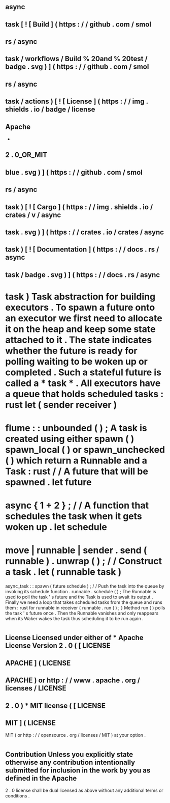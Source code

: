 #
async
-
task
[
!
[
Build
]
(
https
:
/
/
github
.
com
/
smol
-
rs
/
async
-
task
/
workflows
/
Build
%
20and
%
20test
/
badge
.
svg
)
]
(
https
:
/
/
github
.
com
/
smol
-
rs
/
async
-
task
/
actions
)
[
!
[
License
]
(
https
:
/
/
img
.
shields
.
io
/
badge
/
license
-
Apache
-
-
2
.
0_OR_MIT
-
blue
.
svg
)
]
(
https
:
/
/
github
.
com
/
smol
-
rs
/
async
-
task
)
[
!
[
Cargo
]
(
https
:
/
/
img
.
shields
.
io
/
crates
/
v
/
async
-
task
.
svg
)
]
(
https
:
/
/
crates
.
io
/
crates
/
async
-
task
)
[
!
[
Documentation
]
(
https
:
/
/
docs
.
rs
/
async
-
task
/
badge
.
svg
)
]
(
https
:
/
/
docs
.
rs
/
async
-
task
)
Task
abstraction
for
building
executors
.
To
spawn
a
future
onto
an
executor
we
first
need
to
allocate
it
on
the
heap
and
keep
some
state
attached
to
it
.
The
state
indicates
whether
the
future
is
ready
for
polling
waiting
to
be
woken
up
or
completed
.
Such
a
stateful
future
is
called
a
*
task
*
.
All
executors
have
a
queue
that
holds
scheduled
tasks
:
rust
let
(
sender
receiver
)
=
flume
:
:
unbounded
(
)
;
A
task
is
created
using
either
spawn
(
)
spawn_local
(
)
or
spawn_unchecked
(
)
which
return
a
Runnable
and
a
Task
:
rust
/
/
A
future
that
will
be
spawned
.
let
future
=
async
{
1
+
2
}
;
/
/
A
function
that
schedules
the
task
when
it
gets
woken
up
.
let
schedule
=
move
|
runnable
|
sender
.
send
(
runnable
)
.
unwrap
(
)
;
/
/
Construct
a
task
.
let
(
runnable
task
)
=
async_task
:
:
spawn
(
future
schedule
)
;
/
/
Push
the
task
into
the
queue
by
invoking
its
schedule
function
.
runnable
.
schedule
(
)
;
The
Runnable
is
used
to
poll
the
task
'
s
future
and
the
Task
is
used
to
await
its
output
.
Finally
we
need
a
loop
that
takes
scheduled
tasks
from
the
queue
and
runs
them
:
rust
for
runnable
in
receiver
{
runnable
.
run
(
)
;
}
Method
run
(
)
polls
the
task
'
s
future
once
.
Then
the
Runnable
vanishes
and
only
reappears
when
its
Waker
wakes
the
task
thus
scheduling
it
to
be
run
again
.
#
#
License
Licensed
under
either
of
*
Apache
License
Version
2
.
0
(
[
LICENSE
-
APACHE
]
(
LICENSE
-
APACHE
)
or
http
:
/
/
www
.
apache
.
org
/
licenses
/
LICENSE
-
2
.
0
)
*
MIT
license
(
[
LICENSE
-
MIT
]
(
LICENSE
-
MIT
)
or
http
:
/
/
opensource
.
org
/
licenses
/
MIT
)
at
your
option
.
#
#
#
#
Contribution
Unless
you
explicitly
state
otherwise
any
contribution
intentionally
submitted
for
inclusion
in
the
work
by
you
as
defined
in
the
Apache
-
2
.
0
license
shall
be
dual
licensed
as
above
without
any
additional
terms
or
conditions
.
